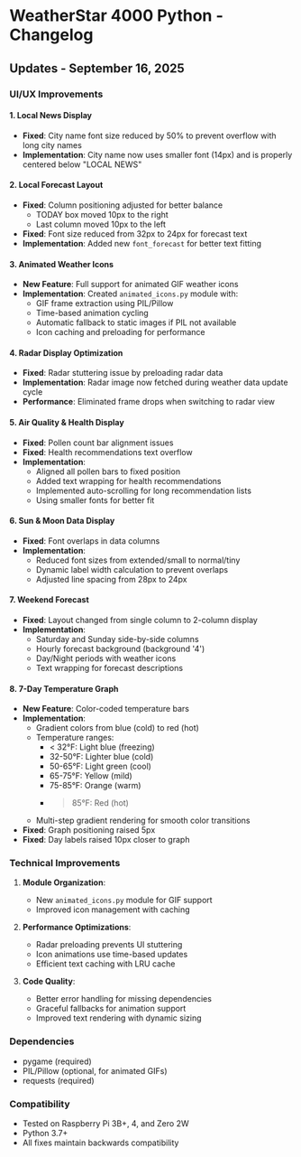 # WeatherStar 4000 Python - Changelog

## Updates - September 16, 2025

### UI/UX Improvements

#### 1. Local News Display
- **Fixed**: City name font size reduced by 50% to prevent overflow with long city names
- **Implementation**: City name now uses smaller font (14px) and is properly centered below "LOCAL NEWS"

#### 2. Local Forecast Layout
- **Fixed**: Column positioning adjusted for better balance
  - TODAY box moved 10px to the right
  - Last column moved 10px to the left
- **Fixed**: Font size reduced from 32px to 24px for forecast text
- **Implementation**: Added new `font_forecast` for better text fitting

#### 3. Animated Weather Icons
- **New Feature**: Full support for animated GIF weather icons
- **Implementation**: Created `animated_icons.py` module with:
  - GIF frame extraction using PIL/Pillow
  - Time-based animation cycling
  - Automatic fallback to static images if PIL not available
  - Icon caching and preloading for performance

#### 4. Radar Display Optimization
- **Fixed**: Radar stuttering issue by preloading radar data
- **Implementation**: Radar image now fetched during weather data update cycle
- **Performance**: Eliminated frame drops when switching to radar view

#### 5. Air Quality & Health Display
- **Fixed**: Pollen count bar alignment issues
- **Fixed**: Health recommendations text overflow
- **Implementation**:
  - Aligned all pollen bars to fixed position
  - Added text wrapping for health recommendations
  - Implemented auto-scrolling for long recommendation lists
  - Using smaller fonts for better fit

#### 6. Sun & Moon Data Display
- **Fixed**: Font overlaps in data columns
- **Implementation**:
  - Reduced font sizes from extended/small to normal/tiny
  - Dynamic label width calculation to prevent overlaps
  - Adjusted line spacing from 28px to 24px

#### 7. Weekend Forecast
- **Fixed**: Layout changed from single column to 2-column display
- **Implementation**:
  - Saturday and Sunday side-by-side columns
  - Hourly forecast background (background '4')
  - Day/Night periods with weather icons
  - Text wrapping for forecast descriptions

#### 8. 7-Day Temperature Graph
- **New Feature**: Color-coded temperature bars
- **Implementation**:
  - Gradient colors from blue (cold) to red (hot)
  - Temperature ranges:
    - < 32°F: Light blue (freezing)
    - 32-50°F: Lighter blue (cold)
    - 50-65°F: Light green (cool)
    - 65-75°F: Yellow (mild)
    - 75-85°F: Orange (warm)
    - > 85°F: Red (hot)
  - Multi-step gradient rendering for smooth color transitions
- **Fixed**: Graph positioning raised 5px
- **Fixed**: Day labels raised 10px closer to graph

### Technical Improvements

1. **Module Organization**:
   - New `animated_icons.py` module for GIF support
   - Improved icon management with caching

2. **Performance Optimizations**:
   - Radar preloading prevents UI stuttering
   - Icon animations use time-based updates
   - Efficient text caching with LRU cache

3. **Code Quality**:
   - Better error handling for missing dependencies
   - Graceful fallbacks for animation support
   - Improved text rendering with dynamic sizing

### Dependencies
- pygame (required)
- PIL/Pillow (optional, for animated GIFs)
- requests (required)

### Compatibility
- Tested on Raspberry Pi 3B+, 4, and Zero 2W
- Python 3.7+
- All fixes maintain backwards compatibility